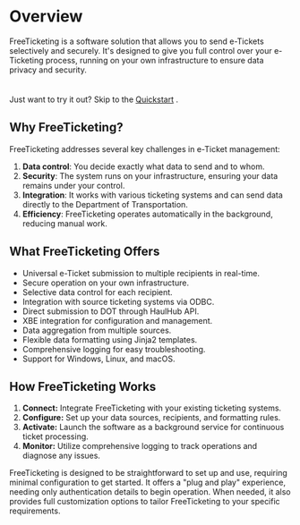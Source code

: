 # Overview

FreeTicketing is a software solution that allows you to send e-Tickets selectively and securely. It's designed to give you full control over your e-Ticketing process, running on your own infrastructure to ensure data privacy and security.

<div class="tip custom-block" style="padding-top: 8px">

Just want to try it out? Skip to the [Quickstart](./usage-with-xbe.md) .

</div>

## Why FreeTicketing?

FreeTicketing addresses several key challenges in e-Ticket management:

1. **Data control**: You decide exactly what data to send and to whom.
2. **Security**: The system runs on your infrastructure, ensuring your data remains under your control.
3. **Integration**: It works with various ticketing systems and can send data directly to the Department of Transportation.
4. **Efficiency**: FreeTicketing operates automatically in the background, reducing manual work.

## What FreeTicketing Offers

- Universal e-Ticket submission to multiple recipients in real-time.
- Secure operation on your own infrastructure.
- Selective data control for each recipient.
- Integration with source ticketing systems via ODBC.
- Direct submission to DOT through HaulHub API.
- XBE integration for configuration and management.
- Data aggregation from multiple sources.
- Flexible data formatting using Jinja2 templates.
- Comprehensive logging for easy troubleshooting.
- Support for Windows, Linux, and macOS.

## How FreeTicketing Works

1. **Connect:** Integrate FreeTicketing with your existing ticketing systems.
2. **Configure:** Set up your data sources, recipients, and formatting rules.
3. **Activate:** Launch the software as a background service for continuous ticket processing.
4. **Monitor:** Utilize comprehensive logging to track operations and diagnose any issues.

FreeTicketing is designed to be straightforward to set up and use, requiring minimal configuration to get started. It offers a "plug and play" experience, needing only authentication details to begin operation. When needed, it also provides full customization options to tailor FreeTicketing to your specific requirements.
